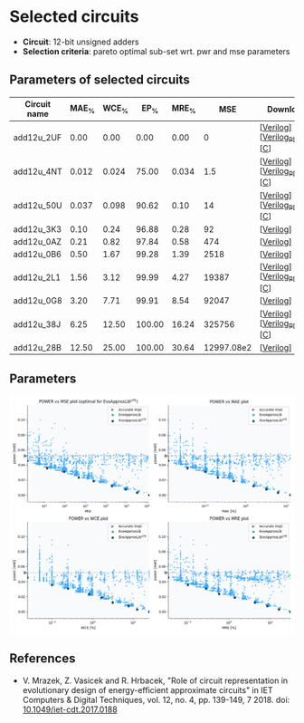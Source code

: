 
Selected circuits
===================
 - **Circuit**: 12-bit unsigned adders
 - **Selection criteria**: pareto optimal sub-set wrt. pwr and mse parameters

Parameters of selected circuits
----------------------------

| Circuit name | MAE<sub>%</sub> | WCE<sub>%</sub> | EP<sub>%</sub> | MRE<sub>%</sub> | MSE | Download |
| --- |  --- | --- | --- | --- | --- | --- | 
| add12u_2UF | 0.00 | 0.00 | 0.00 | 0.00 | 0 |  [[Verilog](add12u_2UF.v)] [[Verilog<sub>PDK45</sub>](add12u_2UF_pdk45.v)] [[C](add12u_2UF.c)] |
| add12u_4NT | 0.012 | 0.024 | 75.00 | 0.034 | 1.5 |  [[Verilog](add12u_4NT.v)] [[Verilog<sub>PDK45</sub>](add12u_4NT_pdk45.v)] [[C](add12u_4NT.c)] |
| add12u_50U | 0.037 | 0.098 | 90.62 | 0.10 | 14 |  [[Verilog](add12u_50U.v)] [[Verilog<sub>PDK45</sub>](add12u_50U_pdk45.v)] [[C](add12u_50U.c)] |
| add12u_3K3 | 0.10 | 0.24 | 96.88 | 0.28 | 92 |  [[Verilog](add12u_3K3.v)]  [[C](add12u_3K3.c)] |
| add12u_0AZ | 0.21 | 0.82 | 97.84 | 0.58 | 474 |  [[Verilog](add12u_0AZ.v)]  [[C](add12u_0AZ.c)] |
| add12u_0B6 | 0.50 | 1.67 | 99.28 | 1.39 | 2518 |  [[Verilog](add12u_0B6.v)]  [[C](add12u_0B6.c)] |
| add12u_2L1 | 1.56 | 3.12 | 99.99 | 4.27 | 19387 |  [[Verilog](add12u_2L1.v)] [[Verilog<sub>PDK45</sub>](add12u_2L1_pdk45.v)] [[C](add12u_2L1.c)] |
| add12u_0G8 | 3.20 | 7.71 | 99.91 | 8.54 | 92047 |  [[Verilog](add12u_0G8.v)]  [[C](add12u_0G8.c)] |
| add12u_38J | 6.25 | 12.50 | 100.00 | 16.24 | 325756 |  [[Verilog](add12u_38J.v)] [[Verilog<sub>PDK45</sub>](add12u_38J_pdk45.v)] [[C](add12u_38J.c)] |
| add12u_28B | 12.50 | 25.00 | 100.00 | 30.64 | 12997.08e2 |  [[Verilog](add12u_28B.v)]  [[C](add12u_28B.c)] |
    
Parameters
--------------
![Parameters figure](fig.png)

References
--------------
   - V. Mrazek, Z. Vasicek and R. Hrbacek, "Role of circuit representation in evolutionary design of energy-efficient approximate circuits" in IET Computers & Digital Techniques, vol. 12, no. 4, pp. 139-149, 7 2018. doi: [10.1049/iet-cdt.2017.0188](https://dx.doi.org/10.1049/iet-cdt.2017.0188)

             